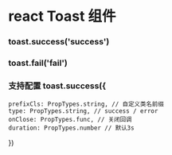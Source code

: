 # react Toast 组件

### toast.success('success')

### toast.fail('fail')

### 支持配置 toast.success({
    prefixCls: PropTypes.string, // 自定义类名前缀
    type: PropTypes.string, // success / error
    onClose: PropTypes.func, // 关闭回调
    duration: PropTypes.number // 默认3s
})
